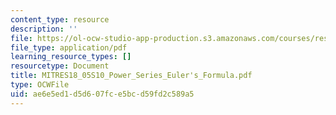 ```yaml
---
content_type: resource
description: ''
file: https://ol-ocw-studio-app-production.s3.amazonaws.com/courses/res-18-005-highlights-of-calculus-spring-2010/ae6e5ed1d5d607fce5bcd59fd2c589a5_MITRES18_05S10_Power_Series_Eulers_Formula.pdf
file_type: application/pdf
learning_resource_types: []
resourcetype: Document
title: MITRES18_05S10_Power_Series_Euler's_Formula.pdf
type: OCWFile
uid: ae6e5ed1-d5d6-07fc-e5bc-d59fd2c589a5
---
```


